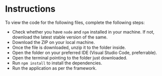 # Instructions

To view the code for the following files, complete the following steps:

- Check whether you have `node` and `npm` installed in your machine. If not, download the latest stable version of the same.
- Download the ZIP on your local machine.
- Once the file is downloaded, unzip it to the folder inside.
- Open the folder on your preferred IDE (Visual Studio Code, preferrable).
- Open the terminal pointing to the folder just downloaded.
- Run `npm install` to install the dependencies.
- Run the application as per the framework.